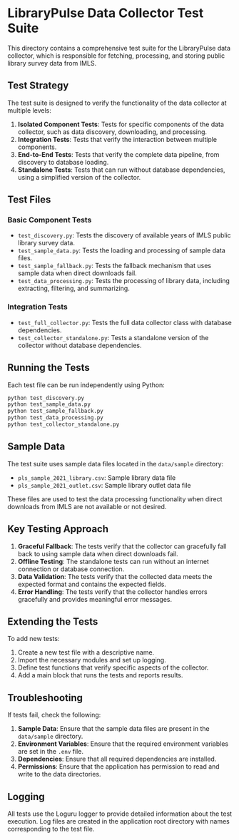 # LibraryPulse Data Collector Test Suite

This directory contains a comprehensive test suite for the LibraryPulse data collector, which is responsible for fetching, processing, and storing public library survey data from IMLS.

## Test Strategy

The test suite is designed to verify the functionality of the data collector at multiple levels:

1. **Isolated Component Tests**: Tests for specific components of the data collector, such as data discovery, downloading, and processing.
2. **Integration Tests**: Tests that verify the interaction between multiple components.
3. **End-to-End Tests**: Tests that verify the complete data pipeline, from discovery to database loading.
4. **Standalone Tests**: Tests that can run without database dependencies, using a simplified version of the collector.

## Test Files

### Basic Component Tests

- `test_discovery.py`: Tests the discovery of available years of IMLS public library survey data.
- `test_sample_data.py`: Tests the loading and processing of sample data files.
- `test_sample_fallback.py`: Tests the fallback mechanism that uses sample data when direct downloads fail.
- `test_data_processing.py`: Tests the processing of library data, including extracting, filtering, and summarizing.

### Integration Tests

- `test_full_collector.py`: Tests the full data collector class with database dependencies.
- `test_collector_standalone.py`: Tests a standalone version of the collector without database dependencies.

## Running the Tests

Each test file can be run independently using Python:

```bash
python test_discovery.py
python test_sample_data.py
python test_sample_fallback.py
python test_data_processing.py
python test_collector_standalone.py
```

## Sample Data

The test suite uses sample data files located in the `data/sample` directory:

- `pls_sample_2021_library.csv`: Sample library data file
- `pls_sample_2021_outlet.csv`: Sample library outlet data file

These files are used to test the data processing functionality when direct downloads from IMLS are not available or not desired.

## Key Testing Approach

1. **Graceful Fallback**: The tests verify that the collector can gracefully fall back to using sample data when direct downloads fail.
2. **Offline Testing**: The standalone tests can run without an internet connection or database connection.
3. **Data Validation**: The tests verify that the collected data meets the expected format and contains the expected fields.
4. **Error Handling**: The tests verify that the collector handles errors gracefully and provides meaningful error messages.

## Extending the Tests

To add new tests:

1. Create a new test file with a descriptive name.
2. Import the necessary modules and set up logging.
3. Define test functions that verify specific aspects of the collector.
4. Add a main block that runs the tests and reports results.

## Troubleshooting

If tests fail, check the following:

1. **Sample Data**: Ensure that the sample data files are present in the `data/sample` directory.
2. **Environment Variables**: Ensure that the required environment variables are set in the `.env` file.
3. **Dependencies**: Ensure that all required dependencies are installed.
4. **Permissions**: Ensure that the application has permission to read and write to the data directories.

## Logging

All tests use the Loguru logger to provide detailed information about the test execution. Log files are created in the application root directory with names corresponding to the test file. 
